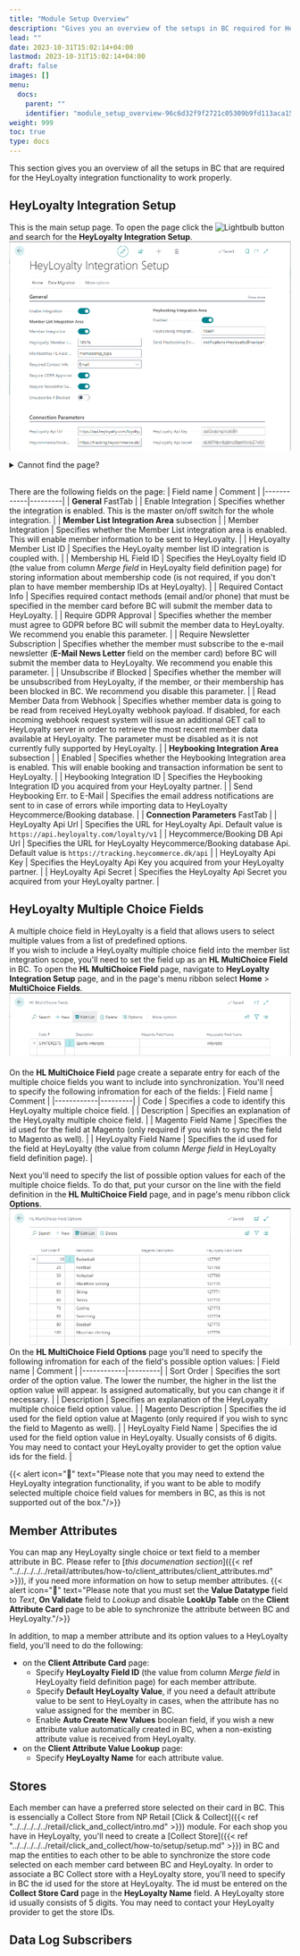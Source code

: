 ```yaml
---
title: "Module Setup Overview"
description: "Gives you an overview of the setups in BC required for HeyLoyalty integration."
lead: ""
date: 2023-10-31T15:02:14+04:00
lastmod: 2023-10-31T15:02:14+04:00
draft: false
images: []
menu:
  docs:
    parent: ""
    identifier: "module_setup_overview-96c6d32f9f2721c05309b9fd113aca15"
weight: 999
toc: true
type: docs
---
```

This section gives you an overview of all the setups in BC that are required for the HeyLoyalty integration functionality to work properly.

## HeyLoyalty Integration Setup
This is the main setup page.
To open the page click the ![Lightbulb](Lightbulb_icon.PNG) button and search for the **HeyLoyalty Integration Setup**.
![HeyLoyalty Integration Setup Page](images/HeyLoyaltyIntegrSetupPage.png)
<details>
<summary>
Cannot find the page?
</summary>
HeyLoyalty integration feature is not enabled by default. To enable it, navigate to <b>NaviPartner Feature Management</b> page, and make sure there is a checkmark in field <b>Enabled</b> on the <b>HeyLoyalty Integration</b> line. Do not forget to log into to the system again after enabling the integration.
</details>
<br>

There are the following fields on the page:
| Field name | Comment |
|------------|---------|
| <td>**General** FastTab</td> |
| Enable Integration | Specifies whether the integration is enabled. This is the master on/off switch for the whole integration. |
| <td>**Member List Integration Area** subsection</td> |
| Member Integration | Specifies whether the Member List integration area is enabled. This will enable member information to be sent to HeyLoyalty. |
| HeyLoyalty Member List ID | Specifies the HeyLoyalty member list ID integration is coupled with. |
| Membership HL Field ID | Specifies the HeyLoyalty field ID (the value from column _Merge field_ in HeyLoyalty field definition page) for storing information about membership code (is not required, if you don't plan to have member membership IDs at HeyLoyalty). |
| Required Contact Info | Specifies required contact methods (email and/or phone) that must be specified in the member card before BC will submit the member data to HeyLoyalty. |
| Require GDPR Approval | Specifies whether the member must agree to GDPR before BC will submit the member data to HeyLoyalty. We recommend you enable this parameter. |
| Require Newsletter Subscription | Specifies whether the member must subscribe to the e-mail newsletter (**E-Mail News Letter** field on the member card) before BC will submit the member data to HeyLoyalty. We recommend you enable this parameter. |
| Unsubscribe if Blocked | Specifies whether the member will be unsubscribed from HeyLoyalty, if the member, or their membership has been blocked in BC. We recommend you disable this parameter. |
| Read Member Data from Webhook | Specifies whether member data is going to be read from received HeyLoyalty webhook payload. If disabled, for each incoming webhook request system will issue an additional GET call to HeyLoyalty server in order to retrieve the most recent member data available at HeyLoyalty. The parameter must be disabled as it is not currently fully supported by HeyLoyalty. |
| <td>**Heybooking Integration Area** subsection</td> |
| Enabled | Specifies whether the Heybooking Integration area is enabled. This will enable booking and transaction information be sent to HeyLoyalty. |
| Heybooking Integration ID | Specifies the Heybooking Integration ID you acquired from your HeyLoyalty partner. |
| Send Heybooking Err. to E-Mail | Specifies the email address notifications are sent to in case of errors while importing data to HeyLoyalty Heycommerce/Booking database. |
| <td>**Connection Parameters** FastTab</td> |
| HeyLoyalty Api Url | Specifies the URL for HeyLoyalty Api. Default value is `https://api.heyloyalty.com/loyalty/v1` |
| Heycommerce/Booking DB Api Url | Specifies the URL for HeyLoyalty Heycommerce/Booking database Api. Default value is `https://tracking.heycommerce.dk/api` |
| HeyLoyalty Api Key | Specifies the HeyLoyalty Api Key you acquired from your HeyLoyalty partner. |
| HeyLoyalty Api Secret | Specifies the HeyLoyalty Api Secret you acquired from your HeyLoyalty partner. |

## HeyLoyalty Multiple Choice Fields
A multiple choice field in HeyLoyalty is a field that allows users to select multiple values from a list of predefined options.<br>
If you wish to include a HeyLoyalty multiple choice field into the member list integration scope, you'll need to set the field up as an **HL MultiChoice Field** in BC.
To open the **HL MultiChoice Field** page, navigate to **HeyLoyalty Integration Setup** page, and in the page's menu ribbon select **Home** > **MultiChoice Fields**.
![Page HL MultiChoice Fields](images/HLMultiChoiceFieldsPage.png)
<br><br>
On the **HL MultiChoice Field** page create a separate entry for each of the multiple choice fields you want to include into synchronization. You'll need to specify the following infromation for each of the fields:
| Field name | Comment |
|------------|---------|
| Code | Specifies a code to identify this HeyLoyalty multiple choice field. |
| Description | Specifies an explanation of the HeyLoyalty multiple choice field. |
| Magento Field Name | Specifies the id used for the field at Magento (only required if you wish to sync the field to Magento as well). |
| HeyLoyalty Field Name | Specifies the id used for the field at HeyLoyalty (the value from column _Merge field_ in HeyLoyalty field definition page). |

Next you'll need to specify the list of possible option values for each of the multiple choice fields. To do that, put your cursor on the line with the field definition in the **HL MultiChoice Field** page, and in page's menu ribbon click **Options**.
![Page HL MultiChoice Field Options](images/HLMultiChoiceFieldOptionsPage.png)
On the **HL MultiChoice Field Options** page you'll need to specify the following infromation for each of the field's possible option values:
| Field name | Comment |
|------------|---------|
| Sort Order | Specifies the sort order of the option value. The lower the number, the higher in the list the option value will appear. Is assigned automatically, but you can change it if necessary. |
| Description | Specifies an explanation of the HeyLoyalty multiple choice field option value. |
| Magento Description | Specifies the id used for the field option value at Magento (only required if you wish to sync the field to Magento as well). |
| HeyLoyalty Field Name | Specifies the id used for the field option value in HeyLoyalty. Usually consists of 6 digits. You may need to contact your HeyLoyalty provider to get the option value ids for the field. |

{{< alert icon="📝" text="Please note that you may need to extend the HeyLoyalty integration functionality, if you want to be able to modify selected multiple choice field values for members in BC, as this is not supported out of the box."/>}}

## Member Attributes
You can map any HeyLoyalty single choice or text field to a member attribute in BC.
Please refer to [_this documenation section_]({{< ref "../../../../../retail/attributes/how-to/client_attributes/client_attributes.md" >}}), if you need more information on how to setup member attributes.
{{< alert icon="📝" text="Please note that you must set the <b>Value Datatype</b> field to <i>Text</i>, <b>On Validate</b> field to <i>Lookup</i> and disable <b>LookUp Table</b> on the <b>Client Attribute Card</b> page to be able to synchronize the attribute between BC and HeyLoyalty."/>}}

In addition, to map a member attribute and its option values to a HeyLoyalty field, you'll need to do the following:
- on the **Client Attribute Card** page:
  - Specify **HeyLoyalty Field ID** (the value from column _Merge field_ in HeyLoyalty field definition page) for each member attribute.
  - Specify **Default HeyLoyalty Value**, if you need a default attribute value to be sent to HeyLoyalty in cases, when the attribute has no value assigned for the member in BC.
  - Enable **Auto Create New Values** boolean field, if you wish a new attribute value automatically created in BC, when a non-existing attribute value is received from HeyLoyalty.
- on the **Client Attribute Value Lookup** page:
  - Specify **HeyLoyalty Name** for each attribute value.

## Stores
Each member can have a preferred store selected on their card in BC. This is essencially a Collect Store from NP Retail [Click & Collect]({{< ref "../../../../../retail/click_and_collect/intro.md" >}}) module.
For each shop you have in HeyLoyalty, you'll need to create a [Collect Store]({{< ref "../../../../../retail/click_and_collect/how-to/setup/setup.md" >}}) in BC and map the entities to each other to be able to synchronize the store code selected on each member card between BC and HeyLoyalty.
In order to associate a BC Collect store with a HeyLoyalty store, you'll need to specify in BC the id used for the store at HeyLoyalty. The id must be entered on the **Collect Store Card** page in the **HeyLoyalty Name** field.
A HeyLoyalty store id usually consists of 5 digits. You may need to contact your HeyLoyalty provider to get the store IDs.

## Data Log Subscribers

